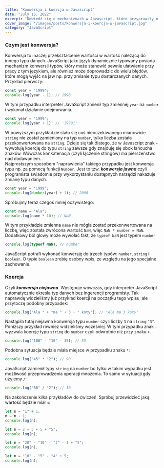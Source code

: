 ```yaml
---
title: "Konwersja i koercja w Javascript"
date: "July 15, 2022"
excerpt: "Dowiedź się o mechanizmach w Javascript, które przyprawiły o ból głowy niejednego programistę"
cover_image: "/images/posts/konwersja-i-koercja-w-javascript.jpg"
category: "JavaScript"
---
```


### Czym jest konwersja?

Konwersja to inaczej przekształcenie wartości w wartość należącą do innego typu danych. JavaScript jako język dynamicznie typowany posiada mechanizm konwersji typów, który może stanowić pewnie ułatwienie przy pracy z tym językiem, ale również może doprowadzić do wielu błędów, które mogą wyjść na jaw np. przy zmianie typu dostarczanych danych. Przykład pierwszy:

```js
const year = "1999";
console.log(year - 1); // 1998
```

W tym przypadku interpreter JavaScript zmienił typ zmiennej `year` na `number` i wykonał działanie odejmowania.

```js
const year = "1999";
console.log(year + 1); // '19991'
```

W powyższym przykładzie stało się coś nieoczekiwanego mianowicie `string` nie został zamieniony na typ `number`, tylko liczba została przekonwertowana na `string`. Dzieje się tak dlatego, że w Javascript znak `+` wywołuję koercję do typu `string` zawsze gdy znajduję się obok łańcucha znaków. Wówczas konkatenacja (czyli łączenie stringów) ma pierszeństwo nad dodawaniem.\
Najprostszym sposobem "naprawienia" takiego przypadku jest konwersja typu np. za pomocą funkcji `Number`. Jest to tzw. **_konwersja jawna_** czyli programista świadomie przy wykorzystaniu dostępnych narzędzi nakazuje zmianę typu danych.

```js
const year = "1999";
console.log(Number(year) + 1); // 2000
```

Spróbujmy teraz czegoś mniej oczywistego:

```js
const name = "Ala";
console.log(name * 10); // NaN
```

W tym przykładzie zmienna `name` nie mógła zostać przekonwertowana na liczbę, więc została zwrócona wartość `NaN`, więc `NaN * number = NaN`.
Dodatkowy ból głowy może wywołać fakt, że `typeof NaN` jest typem `number`

```js
console.log(typeof NaN); // number
```

JavaScript potrafi wykonać konwersję do trzech typów: `number`, `string` i `boolean`. O typie `boolean` zrobię osobny wpis, ze względu na jego specjalne zachowanie.

### Koercja

Czyli **_konwersja niejawna_**. Występuje wówczas, gdy interpreter JavaScript automatycznie określa typ danych bez ingerencji programisty. Tak naprawdę widzieliśmy już przykład koercji na początku tego wpisu, ale przytoczę podobny przypadek:

```js
console.log("Ala " + "ma " + 3 + " koty"); // 'Ala ma 3 koty'
```

Nastąpiła tutaj niejawna konwersja typu `number` czyli liczby `3` na `string` `"3"`.\
Poniższy przykład również widzieliśmy wcześniej. W tym przypadku znak `-` wyzwala koercję typu `string` do `number` czyli odwrotnie niż przy znaku `+`.

```js
console.log("100" - "10" - 35); // 55
```

Podobna sytuacja będzie miała miejsce w przypadku znaku `*`:

```js
console.log("45" * "2"); // 90
```

JavaScript zamienił typy `string` na `number` bo tylko w takim wypadku jest możliwość przeprowadzenia operacji mnożenia. To samo w sytuacji gdy użyjemy `/`:

```js
console.log("60" / "2"); // 30
```

Na zakończenie kilka przykładów do ćwiczeń. Spróbuj przewidzieć jaką wartość będzie miał `n`:

```js
let n = "1" + 1;
n = n - 1;
console.log(n);
```

```js
let n = 2 + 3 + 5 + "5";
console.log(n);
```

```js
let n = "20" - "10" - "2" - 1 + "5";
console.log(n);
```

```js
let n = "10" - "5" - "4" + 5;
console.log(n);
```
